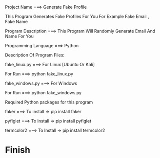 Project Name ===> Generate Fake Profile

This Program Generates Fake Profiles For You For Example Fake Email , Fake Name

Program Description ===> This Program Will Randomly Generate Email And Name For You

Programming Language ===> Python 

Description Of Program Files:

fake_linux.py ===> For Linux [Ubuntu Or Kali]

For Run ===> python fake_linux.py

fake_windows.py ===> For Windows

For Run ===> python fake_windows.py

Required Python packages for this program

faker ===> To install => pip install faker

pyfiglet ===> To Install => pip install pyfiglet

termcolor2 ===> To Install => pip install termcolor2

# Finish 
